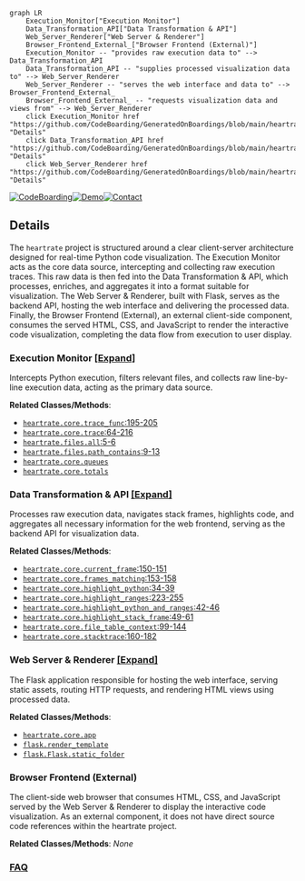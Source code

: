 ```mermaid
graph LR
    Execution_Monitor["Execution Monitor"]
    Data_Transformation_API["Data Transformation & API"]
    Web_Server_Renderer["Web Server & Renderer"]
    Browser_Frontend_External_["Browser Frontend (External)"]
    Execution_Monitor -- "provides raw execution data to" --> Data_Transformation_API
    Data_Transformation_API -- "supplies processed visualization data to" --> Web_Server_Renderer
    Web_Server_Renderer -- "serves the web interface and data to" --> Browser_Frontend_External_
    Browser_Frontend_External_ -- "requests visualization data and views from" --> Web_Server_Renderer
    click Execution_Monitor href "https://github.com/CodeBoarding/GeneratedOnBoardings/blob/main/heartrate/Execution_Monitor.md" "Details"
    click Data_Transformation_API href "https://github.com/CodeBoarding/GeneratedOnBoardings/blob/main/heartrate/Data_Transformation_API.md" "Details"
    click Web_Server_Renderer href "https://github.com/CodeBoarding/GeneratedOnBoardings/blob/main/heartrate/Web_Server_Renderer.md" "Details"
```

[![CodeBoarding](https://img.shields.io/badge/Generated%20by-CodeBoarding-9cf?style=flat-square)](https://github.com/CodeBoarding/GeneratedOnBoardings)[![Demo](https://img.shields.io/badge/Try%20our-Demo-blue?style=flat-square)](https://www.codeboarding.org/demo)[![Contact](https://img.shields.io/badge/Contact%20us%20-%20contact@codeboarding.org-lightgrey?style=flat-square)](mailto:contact@codeboarding.org)

## Details

The `heartrate` project is structured around a clear client-server architecture designed for real-time Python code visualization. The Execution Monitor acts as the core data source, intercepting and collecting raw execution traces. This raw data is then fed into the Data Transformation & API, which processes, enriches, and aggregates it into a format suitable for visualization. The Web Server & Renderer, built with Flask, serves as the backend API, hosting the web interface and delivering the processed data. Finally, the Browser Frontend (External), an external client-side component, consumes the served HTML, CSS, and JavaScript to render the interactive code visualization, completing the data flow from execution to user display.

### Execution Monitor [[Expand]](./Execution_Monitor.md)
Intercepts Python execution, filters relevant files, and collects raw line-by-line execution data, acting as the primary data source.


**Related Classes/Methods**:

- <a href="https://github.com/alexmojaki/heartrate/blob/master/heartrate/core.py#L195-L205" target="_blank" rel="noopener noreferrer">`heartrate.core.trace_func`:195-205</a>
- <a href="https://github.com/alexmojaki/heartrate/blob/master/heartrate/core.py#L64-L216" target="_blank" rel="noopener noreferrer">`heartrate.core.trace`:64-216</a>
- <a href="https://github.com/alexmojaki/heartrate/blob/master/heartrate/files.py#L5-L6" target="_blank" rel="noopener noreferrer">`heartrate.files.all`:5-6</a>
- <a href="https://github.com/alexmojaki/heartrate/blob/master/heartrate/files.py#L9-L13" target="_blank" rel="noopener noreferrer">`heartrate.files.path_contains`:9-13</a>
- <a href="https://github.com/alexmojaki/heartrate/blob/master/heartrate/core.py" target="_blank" rel="noopener noreferrer">`heartrate.core.queues`</a>
- <a href="https://github.com/alexmojaki/heartrate/blob/master/heartrate/core.py" target="_blank" rel="noopener noreferrer">`heartrate.core.totals`</a>


### Data Transformation & API [[Expand]](./Data_Transformation_API.md)
Processes raw execution data, navigates stack frames, highlights code, and aggregates all necessary information for the web frontend, serving as the backend API for visualization data.


**Related Classes/Methods**:

- <a href="https://github.com/alexmojaki/heartrate/blob/master/heartrate/core.py#L150-L151" target="_blank" rel="noopener noreferrer">`heartrate.core.current_frame`:150-151</a>
- <a href="https://github.com/alexmojaki/heartrate/blob/master/heartrate/core.py#L153-L158" target="_blank" rel="noopener noreferrer">`heartrate.core.frames_matching`:153-158</a>
- <a href="https://github.com/alexmojaki/heartrate/blob/master/heartrate/core.py#L34-L39" target="_blank" rel="noopener noreferrer">`heartrate.core.highlight_python`:34-39</a>
- <a href="https://github.com/alexmojaki/heartrate/blob/master/heartrate/core.py#L223-L255" target="_blank" rel="noopener noreferrer">`heartrate.core.highlight_ranges`:223-255</a>
- <a href="https://github.com/alexmojaki/heartrate/blob/master/heartrate/core.py#L42-L46" target="_blank" rel="noopener noreferrer">`heartrate.core.highlight_python_and_ranges`:42-46</a>
- <a href="https://github.com/alexmojaki/heartrate/blob/master/heartrate/core.py#L49-L61" target="_blank" rel="noopener noreferrer">`heartrate.core.highlight_stack_frame`:49-61</a>
- <a href="https://github.com/alexmojaki/heartrate/blob/master/heartrate/core.py#L99-L144" target="_blank" rel="noopener noreferrer">`heartrate.core.file_table_context`:99-144</a>
- <a href="https://github.com/alexmojaki/heartrate/blob/master/heartrate/core.py#L160-L182" target="_blank" rel="noopener noreferrer">`heartrate.core.stacktrace`:160-182</a>


### Web Server & Renderer [[Expand]](./Web_Server_Renderer.md)
The Flask application responsible for hosting the web interface, serving static assets, routing HTTP requests, and rendering HTML views using processed data.


**Related Classes/Methods**:

- <a href="https://github.com/alexmojaki/heartrate/blob/master/heartrate/core.py" target="_blank" rel="noopener noreferrer">`heartrate.core.app`</a>
- <a href="https://github.com/alexmojaki/heartrate/blob/master/heartrate/core.py" target="_blank" rel="noopener noreferrer">`flask.render_template`</a>
- <a href="https://github.com/alexmojaki/heartrate/blob/master/heartrate/core.py" target="_blank" rel="noopener noreferrer">`flask.Flask.static_folder`</a>


### Browser Frontend (External)
The client-side web browser that consumes HTML, CSS, and JavaScript served by the Web Server & Renderer to display the interactive code visualization. As an external component, it does not have direct source code references within the heartrate project.


**Related Classes/Methods**: _None_



### [FAQ](https://github.com/CodeBoarding/GeneratedOnBoardings/tree/main?tab=readme-ov-file#faq)